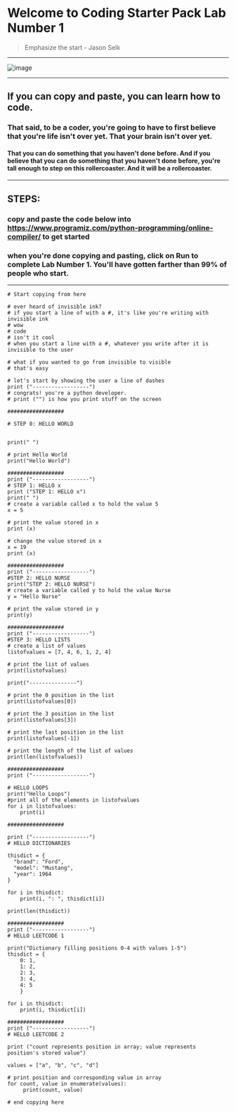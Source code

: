 # Welcome to Coding Starter Pack Lab Number 1
> Emphasize the start - Jason Selk
***

![image](https://user-images.githubusercontent.com/45397093/162582764-b3797b4a-aadc-417d-960f-38b8ffb040ad.png)

***

## If you can copy and paste, you can learn how to code.
### That said, to be a coder, you're going to have to first believe that you're life isn't over yet. That your brain isn't over yet.
#### That you can do something that you haven't done before. And if you believe that you can do something that you haven't done before, you're tall enough to step on this rollercoaster. And it will be  a rollercoaster.

***

## STEPS:
### copy and paste the code below into https://www.programiz.com/python-programming/online-compiler/ to get started
### when you're done copying and pasting, click on Run to complete Lab Number 1. You'll have gotten farther than 99% of people who start.

***

```
# Start copying from here

# ever heard of invisible ink?
# if you start a line of with a #, it's like you're writing with invisible ink
# wow
# code
# isn't it cool
# when you start a line with a #, whatever you write after it is invisible to the user

# what if you wanted to go from invisible to visible
# that's easy

# let's start by showing the user a line of dashes
print ("------------------")
# congrats! you're a python developer.
# print ("") is how you print stuff on the screen

##################

# STEP 0: HELLO WORLD


print(" ")

# print Hello World
print("Hello World")

##################
print ("------------------")
# STEP 1: HELLO x
print ("STEP 1: HELLO x")
print(" ")
# create a variable called x to hold the value 5
x = 5

# print the value stored in x
print (x)

# change the value stored in x
x = 19
print (x)

##################
print ("------------------")
#STEP 2: HELLO NURSE
print("STEP 2: HELLO NURSE")
# create a variable called y to hold the value Nurse
y = "Hello Nurse"

# print the value stored in y
print(y)

##################
print ("------------------")
#STEP 3: HELLO LISTS
# create a list of values
listofvalues = [7, 4, 6, 1, 2, 4]

# print the list of values
print(listofvalues)

print("---------------")

# print the 0 position in the list
print(listofvalues[0])

# print the 3 position in the list
print(listofvalues[3])

# print the last position in the list
print(listofvalues[-1])

# print the length of the list of values
print(len(listofvalues))

##################
print ("------------------")

# HELLO LOOPS
print("Hello Loops")
#print all of the elements in listofvalues
for i in listofvalues:
    print(i)

##################

print ("------------------")
# HELLO DICTIONARIES

thisdict = {
  "brand": "Ford",
  "model": "Mustang",
  "year": 1964
}

for i in thisdict:
    print(i, ": ", thisdict[i])
    
print(len(thisdict))

##################
print ("------------------")
# HELLO LEETCODE 1

print("Dictionary filling positions 0-4 with values 1-5")
thisdict = {
    0: 1,
    1: 2,
    2: 3,
    3: 4,
    4: 5
    }

for i in thisdict:
    print(i, thisdict[i])

##################
print ("------------------")
# HELLO LEETCODE 2

print ("count represents position in array; value represents position's stored value")

values = ["a", "b", "c", "d"]

# print position and corresponding value in array
for count, value in enumerate(values):
     print(count, value)

# end copying here

```
